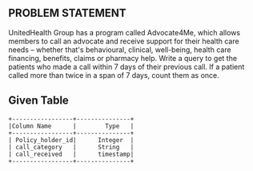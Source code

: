 ## PROBLEM STATEMENT

UnitedHealth Group has a program called Advocate4Me, which allows members to call an advocate and receive support for their health
care needs – whether that's behavioural, clinical, well-being, health care financing, benefits, claims or pharmacy help.
Write a query to get the patients who made a call within 7 days of their previous call. If a patient called more than twice in a span of 7
days, count them as once.

## Given Table
    +-----------------+---------------+
    |Column Name      |        Type   |
    +-----------------+---------------+
    | Policy_holder_id|      Integer  |
    | call_category   |      String   |
    | call_received   |      timestamp|
    +-----------------+---------------+
    

